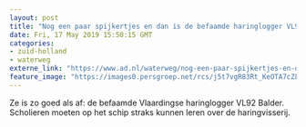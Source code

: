 ```yaml
---
layout: post
title: "Nog een paar spijkertjes en dan is de befaamde haringlogger VL92 Balder écht af"
date: Fri, 17 May 2019 15:50:15 GMT
categories: 
- zuid-holland 
- waterweg 
externe_link: "https://www.ad.nl/waterweg/nog-een-paar-spijkertjes-en-dan-is-de-befaamde-haringlogger-vl92-balder-echt-af~a9122ee0/"
feature_image: "https://images0.persgroep.net/rcs/j5t7vgR83Rt_KeOTA7cZLeygWMk/diocontent/148514751/_fitwidth/400/?appId=21791a8992982cd8da851550a453bd7f&quality=0.7"
---
```


Ze is zo goed als af: de befaamde Vlaardingse haringlogger VL92 Balder. Scholieren moeten op het schip straks kunnen leren over de haringvisserij.
